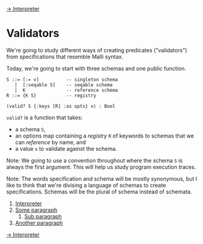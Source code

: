 [-> Interpreter](01-interpreter.md)

# Validators

We're going to study different ways of creating predicates ("validators")
from specifications that resemble Malli syntax.

Today, we're going to start with three schemas and one public function.

```
S ::= [:= v]          -- singleton schema
   |  [:seqable S]    -- seqable schema
   |  K               -- reference schema
R ::= {K S}           -- registry

(valid? S {:keys [R] :as opts} x) : Bool
```

`valid?` is a function that takes:
- a schema `S`,
- an options map containing a _registry_ `R` of keywords to schemas
  that we can _reference_ by name, and
- a value `x` to validate against the schema.

Note: We going to use a convention throughout where the schema `S` is always the first
argument. This will help us study program execution traces.

Note: The words specification and schema will be mostly synonymous, but I like to think
that we're divising a language of schemas to create specifications.
Schemas will be the plural of schema instead of schemata.

1. [Interpreter](01-interpreter.md)
2. [Some paragraph](#paragraph1)
    1. [Sub paragraph](#subparagraph1)
3. [Another paragraph](#paragraph2)

[-> Interpreter](01-interpreter.md)

